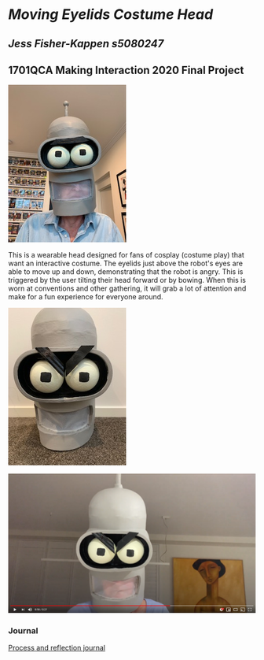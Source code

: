 # *Moving Eyelids Costume Head*
## *Jess Fisher-Kappen s5080247* ##
## 1701QCA Making Interaction 2020 Final Project ##


<!---  [https://qcainteractivemedia.github.io/1701QCA-Assessment3/](https://qcainteractivemedia.github.io/1701QCA-Assessment3/)  See the instructions about creating GitHub pages to see how to get the link to the rendered page. --->

![Image](final1.jpg)

This is a wearable head designed for fans of cosplay (costume play) that want an interactive costume. The eyelids just above the robot's eyes are able to move up and down, demonstrating that the robot is angry. This is triggered by the user tilting their head forward or by bowing. When this is worn at conventions and other gathering, it will grab a lot of attention and make for a fun experience for everyone around.   

![Image](final2.jpg)


[![Image](Capture.PNG)](https://youtu.be/Wb6oalyXsnI)

### Journal ###
[Process and reflection journal](/journal/journal.md)
